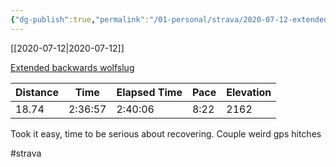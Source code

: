 ```yaml
---
{"dg-publish":true,"permalink":"/01-personal/strava/2020-07-12-extended-backwards-wolfslug/"}
---
```



[[2020-07-12\|2020-07-12]]

[Extended backwards wolfslug](https://www.strava.com/activities/3754119067)

| Distance | Time    | Elapsed Time | Pace | Elevation |
| -------- | ------- | ------------ | ---- | --------- |
| 18.74    | 2:36:57 | 2:40:06      | 8:22 | 2162      |


Took it easy, time to be serious about recovering. Couple weird gps hitches

#strava

